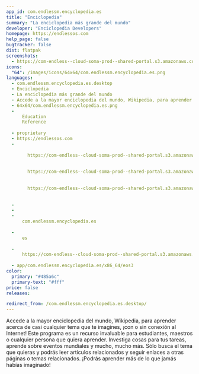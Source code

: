 ```yaml
---
app_id: com.endlessm.encyclopedia.es
title: "Enciclopedia"
summary: "La enciclopedia más grande del mundo"
developer: "Enciclopedia Developers"
homepage: https://endlessos.com
help_page: false
bugtracker: false
dist: flatpak
screenshots:
  - https://com-endless--cloud-soma-prod--shared-portal.s3.amazonaws.com/apps.334.screenshots.eca0ac45-7232-4f4c-95db-e444972cfd47_201903211903765858.png
icons:
  "64": /images/icons/64x64/com.endlessm.encyclopedia.es.png
languages:
  - com.endlessm.encyclopedia.es.desktop
  - Enciclopedia
  - La enciclopedia más grande del mundo
  - Accede a la mayor enciclopedia del mundo, Wikipedia, para aprender acerca de casi cualquier tema que te imagines, ¡con o sin conexión al Internet! Este programa es un recurso invaluable para estudiantes, maestros o cualquier persona que quiera aprender. Investiga cosas para tus tareas, aprende sobre eventos mundiales y mucho, mucho más. Sólo busca el tema que quieras y podrás leer artículos relacionados y seguir enlaces a otras páginas o temas relacionados. ¡Podrás aprender más de lo que jamás habías imaginado!
  - 64x64/com.endlessm.encyclopedia.es.png
  - 
      Education
      Reference
    
  - proprietary
  - https://endlessos.com
  - 
      
        https://com-endless--cloud-soma-prod--shared-portal.s3.amazonaws.com/apps.334.screenshots.eca0ac45-7232-4f4c-95db-e444972cfd47_201903211903765858.png
      
      
        https://com-endless--cloud-soma-prod--shared-portal.s3.amazonaws.com/apps.334.screenshots.d92c0059-2573-4748-8587-7402f3d5b45c_201903211903765858.png
      
      
        https://com-endless--cloud-soma-prod--shared-portal.s3.amazonaws.com/apps.334.screenshots.886d1c75-7123-45a2-8b9f-d0260b904dd9_201903211903765858.png
      
    
  - 
  - 
  - 
      com.endlessm.encyclopedia.es
    
  - 
      es
    
  - 
      https://com-endless--cloud-soma-prod--shared-portal.s3.amazonaws.com/app.1832.appCenterThumbnail.70cf5f30-921d-4d6f-924c-d1a527bd1402_201903211903734444.jpg
    
  - app/com.endlessm.encyclopedia.es/x86_64/eos3
color:
  primary: "#485a6c"
  primary-text: "#fff"
price: false
releases:

redirect_from: /com.endlessm.encyclopedia.es.desktop/
---
```


<p>Accede a la mayor enciclopedia del mundo, Wikipedia, para aprender acerca de casi cualquier tema que te imagines, ¡con o sin conexión al Internet! Este programa es un recurso invaluable para estudiantes, maestros o cualquier persona que quiera aprender. Investiga cosas para tus tareas, aprende sobre eventos mundiales y mucho, mucho más. Sólo busca el tema que quieras y podrás leer artículos relacionados y seguir enlaces a otras páginas o temas relacionados. ¡Podrás aprender más de lo que jamás habías imaginado!</p>